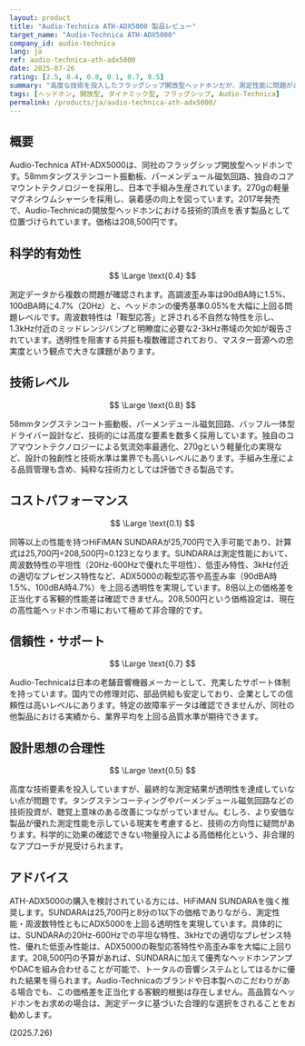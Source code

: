 ```yaml
---
layout: product
title: "Audio-Technica ATH-ADX5000 製品レビュー"
target_name: "Audio-Technica ATH-ADX5000"
company_id: audio-technica
lang: ja
ref: audio-technica-ath-adx5000
date: 2025-07-26
rating: [2.5, 0.4, 0.8, 0.1, 0.7, 0.5]
summary: "高度な技術を投入したフラッグシップ開放型ヘッドホンだが、測定性能に問題があり、コストパフォーマンスが極めて劣る"
tags: [ヘッドホン, 開放型, ダイナミック型, フラッグシップ, Audio-Technica]
permalink: /products/ja/audio-technica-ath-adx5000/
---
```


## 概要

Audio-Technica ATH-ADX5000は、同社のフラッグシップ開放型ヘッドホンです。58mmタングステンコート振動板、パーメンデュール磁気回路、独自のコアマウントテクノロジーを採用し、日本で手組み生産されています。270gの軽量マグネシウムシャーシを採用し、装着感の向上を図っています。2017年発売で、Audio-Technicaの開放型ヘッドホンにおける技術的頂点を表す製品として位置づけられています。価格は208,500円です。

## 科学的有効性

$$ \Large \text{0.4} $$

測定データから複数の問題が確認されます。高調波歪み率は90dBA時に1.5%、100dBA時に4.7%（20Hz）と、ヘッドホンの優秀基準0.05%を大幅に上回る問題レベルです。周波数特性は「鞍型応答」と評される不自然な特性を示し、1.3kHz付近のミッドレンジバンプと明瞭度に必要な2-3kHz帯域の欠如が報告されています。透明性を阻害する共振も複数確認されており、マスター音源への忠実度という観点で大きな課題があります。

## 技術レベル

$$ \Large \text{0.8} $$

58mmタングステンコート振動板、パーメンデュール磁気回路、バッフル一体型ドライバー設計など、技術的には高度な要素を数多く採用しています。独自のコアマウントテクノロジーによる気流効率最適化、270gという軽量化の実現など、設計の独創性と技術水準は業界でも高いレベルにあります。手組み生産による品質管理も含め、純粋な技術力としては評価できる製品です。

## コストパフォーマンス

$$ \Large \text{0.1} $$

同等以上の性能を持つHiFiMAN SUNDARAが25,700円で入手可能であり、計算式は25,700円÷208,500円=0.123となります。SUNDARAは測定性能において、周波数特性の平坦性（20Hz-600Hzで優れた平坦性）、低歪み特性、3kHz付近の適切なプレゼンス特性など、ADX5000の鞍型応答や高歪み率（90dBA時1.5%、100dBA時4.7%）を上回る透明性を実現しています。8倍以上の価格差を正当化する客観的性能差は確認できません。208,500円という価格設定は、現在の高性能ヘッドホン市場において極めて非合理的です。

## 信頼性・サポート

$$ \Large \text{0.7} $$

Audio-Technicaは日本の老舗音響機器メーカーとして、充実したサポート体制を持っています。国内での修理対応、部品供給も安定しており、企業としての信頼性は高いレベルにあります。特定の故障率データは確認できませんが、同社の他製品における実績から、業界平均を上回る品質水準が期待できます。

## 設計思想の合理性

$$ \Large \text{0.5} $$

高度な技術要素を投入していますが、最終的な測定結果が透明性を達成していない点が問題です。タングステンコーティングやパーメンデュール磁気回路などの技術投資が、聴覚上意味のある改善につながっていません。むしろ、より安価な製品が優れた測定性能を示している現実を考慮すると、技術の方向性に疑問があります。科学的に効果の確認できない物量投入による高価格化という、非合理的なアプローチが見受けられます。

## アドバイス

ATH-ADX5000の購入を検討されている方には、HiFiMAN SUNDARAを強く推奨します。SUNDARAは25,700円と8分の1以下の価格でありながら、測定性能・周波数特性ともにADX5000を上回る透明性を実現しています。具体的には、SUNDARAの20Hz-600Hzでの平坦な特性、3kHzでの適切なプレゼンス特性、優れた低歪み性能は、ADX5000の鞍型応答特性や高歪み率を大幅に上回ります。208,500円の予算があれば、SUNDARAに加えて優秀なヘッドホンアンプやDACを組み合わせることが可能で、トータルの音響システムとしてはるかに優れた結果を得られます。Audio-Technicaのブランドや日本製へのこだわりがある場合でも、この価格差を正当化する客観的根拠は存在しません。高品質なヘッドホンをお求めの場合は、測定データに基づいた合理的な選択をされることをお勧めします。

(2025.7.26)